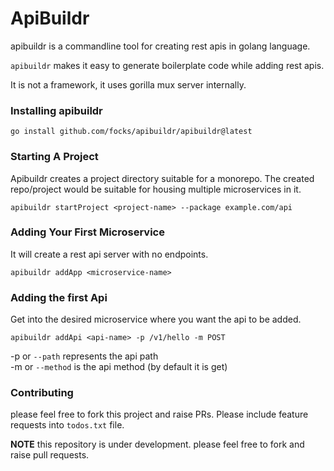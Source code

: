 # ApiBuildr

apibuildr is a commandline tool for creating rest apis in golang language. 

`apibuildr` makes it easy to generate boilerplate code while adding rest apis.


It is not a framework, it uses gorilla mux server internally. 

### Installing apibuildr

```
go install github.com/focks/apibuildr/apibuildr@latest
```

### Starting A Project

Apibuildr creates a project directory suitable for a monorepo. The created repo/project would be suitable for housing multiple microservices in it.

```
apibuildr startProject <project-name> --package example.com/api
```

### Adding Your First Microservice 

It will create a rest api server with no endpoints. 

```
apibuildr addApp <microservice-name>
```


### Adding the first Api

Get into the desired microservice where you want the api to be added.

```shell
apibuildr addApi <api-name> -p /v1/hello -m POST 
```

-p or `--path` represents the api path  <br/>
-m or `--method` is the api method (by default it is get)


### Contributing 
please feel free to fork this project and raise PRs. Please include feature requests into `todos.txt` file.

**NOTE** this repository is under development. please feel free to fork and raise pull requests.
